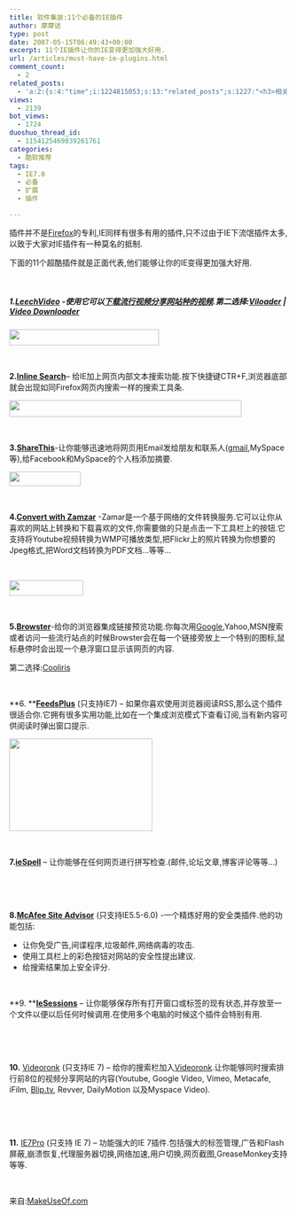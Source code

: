 ```yaml
---
title: 软件集装:11个必备的IE插件
author: 摩摩诘
type: post
date: 2007-05-15T06:49:43+00:00
excerpt: 11个IE插件让你的IE变得更加强大好用.
url: /articles/must-have-ie-plugins.html
comment_count:
  - 2
related_posts:
  - 'a:2:{s:4:"time";i:1224815053;s:13:"related_posts";s:1227:"<h3>相关日志</h3><ul class="related_post"><li><a href="http://www.digglife.cn/articles/firefox-universal-uploader.html" title="Firefox:全能上传扩展FireUploader">Firefox:全能上传扩展FireUploader</a></li><li><a href="http://www.digglife.cn/articles/firefox-addons-weekly-issue3.html" title="一周Firefox扩展推荐-第三辑">一周Firefox扩展推荐-第三辑</a></li><li><a href="http://www.digglife.cn/articles/firefox-addons-weekly-issue2.html" title="一周Firefox扩展推荐-第二辑">一周Firefox扩展推荐-第二辑</a></li><li><a href="http://www.digglife.cn/articles/firefox-addons-weekly-issue1.html" title="一周Firefox扩展推荐-第一辑">一周Firefox扩展推荐-第一辑</a></li><li><a href="http://www.digglife.cn/articles/social-web-firefox-yoono.html" title="社会化浏览器扩展Yoono">社会化浏览器扩展Yoono</a></li><li><a href="http://www.digglife.cn/articles/add-google-toolbar-functions-firefox3.html" title="给Firefox 3添加Google Toolbar的功能">给Firefox 3添加Google Toolbar的功能</a></li><li><a href="http://www.digglife.cn/articles/firefox-addons-new-site.html" title="Firefox 3附加软件页面预览">Firefox 3附加软件页面预览</a></li></ul>";}'
views:
  - 2139
bot_views:
  - 1724
duoshuo_thread_id:
  - 1154125469839261761
categories:
  - 酷软推荐
tags:
  - IE7.0
  - 必备
  - 扩展
  - 插件

---
```

插件并不是<a href="https://www.digglife.net/articles/category/firefox/" target="_blank">Firefox</a>的专利,IE同样有很多有用的插件,只不过由于IE下流氓插件太多,以致于大家对IE插件有一种莫名的抵制.

下面的11个超酷插件就是正面代表,他们能够让你的IE变得更加强大好用.

&nbsp;

##### **1.**[**LeechVideo**][1] -使用它可以<a href="https://www.digglife.net/articles/%e8%b6%85%e7%ba%a7%e9%9b%86%e8%a3%85%e7%ae%b1%e4%b8%8b%e8%bd%bdyoutube%e8%a7%86%e9%a2%91%e7%9a%8423%e7%a7%8d%e6%96%b9%e5%bc%8f.html" target="_blank">下载流行视频分享网站种的视频</a>.第二选择:[Viloader][2] | [Video Downloader][3]

[<img src="https://www.digglife.net/wp-content/uploads/3/379/2007/05/windowslivewriter11ie-fb03leechvideo-thumb3.jpg" alt="" width="270" height="29" />][4]

&nbsp;

**2.**[**Inline Search**][5]&#8211; 给IE加上网页内部文本搜索功能.按下快捷键CTR+F,浏览器底部就会出现如同Firefox网页内搜索一样的搜索工具条.

[<img src="https://www.digglife.net/wp-content/uploads/3/379/2007/05/windowslivewriter11ie-fb03inlinesearch-thumb1.jpg" alt="" width="419" height="30" />][6]

&nbsp;

**3.**[**ShareThis**][7]-让你能够迅速地将网页用Email发给朋友和联系人(<a href="https://www.digglife.net/articles/category/gmail/" target="_blank">gmail</a>,MySpace等),给Facebook和MySpace的个人档添加摘要.

[<img src="https://www.digglife.net/wp-content/uploads/3/379/2007/05/windowslivewriter11ie-fb03sharethis-thumb1.jpg" alt="" width="129" height="26" />][8]

&nbsp;

**4.**[**Convert with Zamzar**][9] -Zamar是一个基于网络的文件转换服务.它可以让你从喜欢的网站上转换和下载喜欢的文件,你需要做的只是点击一下工具栏上的按钮.它支持将Youtube视频转换为WMP可播放类型,把Flickr上的照片转换为你想要的Jpeg格式,把Word文档转换为PDF文档&#8230;等等&#8230;

&nbsp;

[<img style="border-width: 0px;" src="https://www.digglife.net/wp-content/uploads/3/379/2007/05/windowslivewriter11ie-fb03zamzarie-thumb.jpg" alt="" width="133" height="28" border="0" />][10]

&nbsp;

**5.**[**Browster**][11]-给你的浏览器集成链接预览功能.你每次用<a href="https://www.digglife.net/articles/category/about-google/" target="_blank">Google</a>,Yahoo,MSN搜索或者访问一些流行站点的时候Browster会在每一个链接旁放上一个特别的图标,鼠标悬停时会出现一个悬浮窗口显示该网页的内容.

第二选择:[Cooliris][12]

&nbsp;

**6. **[**FeedsPlus**][13] (只支持IE7) &#8211; 如果你喜欢使用浏览器阅读RSS,那么这个插件很适合你.它拥有很多实用功能,比如在一个集成浏览模式下查看订阅,当有新内容可供阅读时弹出窗口提示.

[<img src="https://www.digglife.net/wp-content/uploads/3/379/2007/05/windowslivewriter11ie-fb03feedsplus-thumb1.jpg" alt="" width="258" height="167" />][14]

&nbsp;

**7.**[**ieSpell**][15] &#8211; 让你能够在任何网页进行拼写检查.(邮件,论坛文章,博客评论等等&#8230;)

&nbsp;

&nbsp;

**8.**[**McAfee Site Advisor**][16] (只支持IE5.5-6.0) -一个精炼好用的安全类插件.他的功能包括:

  * 让你免受广告,间谍程序,垃圾邮件,网络病毒的攻击.
  * 使用工具栏上的彩色按钮对网站的安全性提出建议.
  * 给搜索结果加上安全评分.

&nbsp;

**9. **[**IeSessions**][17] &#8211; 让你能够保存所有打开窗口或标签的现有状态,并存放至一个文件以便以后任何时候调用.在使用多个电脑的时候这个插件会特别有用.

&nbsp;

&nbsp;

**10.** [Videoronk][18] (只支持IE 7) &#8211; 给你的搜索栏加入[Videoronk][18].让你能够同时搜索排行前8位的视频分享网站的内容(Youtube, Google Video, Vimeo, Metacafe, iFilm, [Blip.tv][19], Revver, DailyMotion 以及Myspace Video).

&nbsp;

&nbsp;

**11.** [IE7Pro][20] (只支持 IE 7) &#8211; 功能强大的IE 7插件.包括强大的标签管理,广告和Flash屏蔽,崩溃恢复,代理服务器切换,网络加速,用户切换,网页截图,GreaseMonkey支持等等.

&nbsp;

来自:[MakeUseOf.com][21]

<div id="xunlei_com_thunder_helper_plugin_d462f475-c18e-46be-bd10-327458d045bd">
</div>

 [1]: http://download.leechvideo.com/
 [2]: http://addons.viloader.net/
 [3]: http://windowsmarketplace.com/details.aspx?itemid=2998445
 [4]: https://www.digglife.net/wp-content/uploads/3/379/2007/05/windowslivewriter11ie-fb03leechvideo5.jpg
 [5]: http://www.ieforge.com/InlineSearch/HomePage
 [6]: https://www.digglife.net/wp-content/uploads/3/379/2007/05/windowslivewriter11ie-fb03inlinesearch3.jpg
 [7]: http://sharethis.com/
 [8]: https://www.digglife.net/wp-content/uploads/3/379/2007/05/windowslivewriter11ie-fb03sharethis3.jpg
 [9]: http://www.zamzar.com/tools/
 [10]: https://www.digglife.net/wp-content/uploads/3/379/2007/05/windowslivewriter11ie-fb03zamzarie2.jpg
 [11]: http://browster.com/
 [12]: http://www.cooliris.com/Site/index.html
 [13]: http://www.enhanceie.com/ie/feedsplus.asp
 [14]: https://www.digglife.net/wp-content/uploads/3/379/2007/05/windowslivewriter11ie-fb03feedsplus3.jpg
 [15]: http://www.iespell.com/
 [16]: http://us.mcafee.com/root/product.asp?productid=sa&brw=ie&affid=0
 [17]: http://www.windowsmarketplace.com/details.aspx?view=info&itemid=3343000
 [18]: http://www.videoronk.com/
 [19]: http://Blip.tv
 [20]: http://www.ie7pro.com/
 [21]: http://www.makeuseof.com
